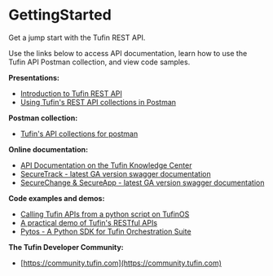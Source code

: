 # GettingStarted
Get a jump start with the Tufin REST API.

Use the links below to access API documentation, learn how to use the Tufin API Postman collection, and view code samples.

**Presentations:**
- [Introduction to Tufin REST API](https://download.tufin.com/support/downloads/Introduction_to_Tufin_REST_API.pdf)
- [Using Tufin's REST API collections in Postman](https://download.tufin.com/support/downloads/Using_Tufin_REST_API_collections_in_Postman.pdf)

**Postman collection:**
- [Tufin's API collections for postman](https://github.com/Tufin/postman)

**Online documentation:**
- [API Documentation on the Tufin Knowledge Center](https://forum.tufin.com/support/kc/latest/index.htm?toc.htm?securetrack_api.htm#Suite/securetrack_api.htm%3FTocPath%3DThe%2520TOS%2520Developers%2520Guide%7CThe%2520TOS%2520REST%2520API%7C_____0)
- [SecureTrack - latest GA version swagger documentation](https://forum.tufin.com/support/kc/rest-api/latest/securetrack/apidoc/) 
- [SecureChange & SecureApp - latest GA  version swagger documentation](https://forum.tufin.com/support/kc/rest-api/latest/securechangeworkflow/apidoc/)

**Code examples and demos:**
- [Calling Tufin APIs from a python script on TufinOS](https://community.tufin.com/t/calling-tufin-apis-from-a-python-script-on-tufinos-insta/509)
- [A practical demo of Tufin's RESTful APIs](https://github.com/Tufin/Firewall-Access-Request/blob/master/FirewallAccessRequest.xlsm?raw=true)
- [Pytos - A Python SDK for Tufin Orchestration Suite](https://github.com/Tufin/pytos)

**The Tufin Developer Community:**  
- [https://community.tufin.com](https://community.tufin.com)

